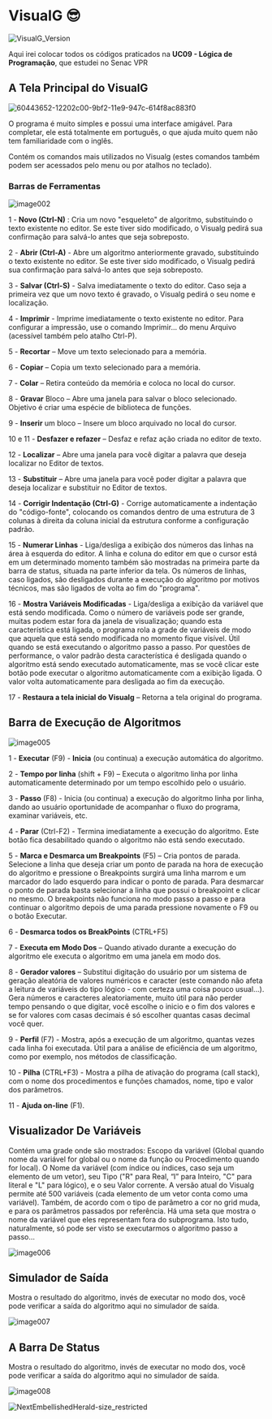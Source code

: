 # VisualG 😎
![VisualG_Version](https://img.shields.io/badge/VisualG-3.0-orange.svg)

Aqui irei colocar todos os códigos praticados na **UC09 - Lógica de Programação**, que estudei no Senac VPR 

## A Tela Principal do VisualG
![60443652-12202c00-9bf2-11e9-947c-614f8ac883f0](https://user-images.githubusercontent.com/52283944/60517445-16158200-9cb6-11e9-9afe-11c1a4e8c06c.png)

O programa é muito simples e possui uma interface amigável. Para completar, ele está totalmente em português, o que ajuda muito quem não tem familiaridade com o inglês.

Contém os comandos mais utilizados no Visualg (estes comandos também podem ser acessados pelo menu ou por atalhos no teclado).

### Barras de Ferramentas
![image002](https://user-images.githubusercontent.com/52283944/60590976-bbdaf680-9d73-11e9-9fe2-27bc66051409.gif)

1 - **Novo (Ctrl-N)** : Cria um novo "esqueleto" de algoritmo, substituindo o texto existente no editor. Se este tiver sido modificado, o Visualg pedirá sua confirmação para salvá-lo antes que seja sobreposto.

2 - **Abrir (Ctrl-A)** - Abre um algoritmo anteriormente gravado, substituindo o texto existente no editor. Se este tiver sido modificado, o Visualg pedirá sua confirmação para salvá-lo antes que seja sobreposto.

3 - **Salvar (Ctrl-S)** - Salva imediatamente o texto do editor. Caso seja a primeira vez que um novo texto é gravado, o Visualg pedirá o seu nome e localização.

4 - **Imprimir** - Imprime imediatamente o texto existente no editor. Para configurar a impressão, use o comando Imprimir... do menu Arquivo (acessível também pelo atalho Ctrl-P).

5 - **Recortar** – Move um texto selecionado para a memória.

6 - **Copiar** – Copia um texto selecionado para a memória.

7 - **Colar** – Retira conteúdo da memória e coloca no local do cursor.

8 - **Gravar** Bloco – Abre uma janela para salvar o bloco selecionado. Objetivo é criar uma espécie de biblioteca de funções.

9 - **Inserir** um bloco – Insere um bloco arquivado no local do cursor.

10 e 11 - **Desfazer e refazer** – Desfaz e refaz ação criada no editor de texto.

12 - **Localizar** – Abre uma janela para você digitar a palavra que deseja localizar no Editor de textos.

13 - **Substituir** – Abre uma janela para você poder digitar a palavra que deseja localizar e substituir no Editor de textos.

14 - **Corrigir Indentação (Ctrl-G)** - Corrige automaticamente a indentação do "código-fonte", colocando os comandos dentro de uma estrutura de 3 colunas à direita da coluna inicial da estrutura conforme a configuração padrão.

15 - **Numerar Linhas** - Liga/desliga a exibição dos números das linhas na área à esquerda do editor. A linha e coluna do editor em que o cursor está em um determinado momento também são mostradas na primeira parte da barra de status, situada na parte inferior da tela. Os números de linhas, caso ligados, são desligados durante a execução do algoritmo por motivos técnicos, mas são ligados de volta ao fim do "programa".

16 - **Mostra Variáveis Modificadas** - Liga/desliga a exibição da variável que está sendo modificada. Como o número de variáveis pode ser grande, muitas podem estar fora da janela de visualização; quando esta característica está ligada, o programa rola a grade de variáveis de modo que aquela que está sendo modificada no momento fique visível. Útil quando se está executando o algoritmo passo a passo. Por questões de performance, o valor padrão desta característica é desligada quando o algoritmo está sendo executado automaticamente, mas se você clicar este botão pode executar o algoritmo automaticamente com a exibição ligada. O valor volta automaticamente para desligada ao fim da execução.

17 - **Restaura a tela inicial do Visualg** – Retorna a tela original do programa.

## Barra de Execução de Algoritmos

![image005](https://user-images.githubusercontent.com/52283944/60671918-92d96500-9e4a-11e9-89be-ae13ff294218.jpg)

1 - **Executar** (F9) - **Inicia** (ou continua) a execução automática do algoritmo.

2 - **Tempo por linha** (shift + F9) – Executa o algoritmo linha por linha automaticamente determinado por um tempo escolhido pelo o usuário.

3 - **Passo** (F8) - Inicia (ou continua) a execução do algoritmo linha por linha, dando ao usuário oportunidade de acompanhar o fluxo do programa, examinar variáveis, etc.

4 - **Parar** (Ctrl-F2) - Termina imediatamente a execução do algoritmo. Este botão fica desabilitado quando o algoritmo não está sendo executado.

5 - **Marca e Desmarca um Breakpoints** (F5) – Cria pontos de parada. Selecione a linha que deseja criar um ponto de parada na hora de execução do algoritmo e pressione o Breakpoints surgirá uma linha marrom e um marcador do lado esquerdo para indicar o ponto de parada. Para desmarcar o ponto de parada basta selecionar a linha que possui o breakpoint e clicar no mesmo. O breakpoints não funciona no modo passo a passo e para continuar o algoritmo depois de uma parada pressione novamente o F9 ou o botão Executar.

6 - **Desmarca todos os BreakPoints** (CTRL+F5)

7 - **Executa em Modo Dos** – Quando ativado durante a execução do algoritmo ele executa o algoritmo em uma janela em modo dos.

8 - **Gerador valores** – Substitui digitação do usuário por um sistema de geração aleatória de valores numéricos e caracter (este comando não afeta a leitura de variáveis do tipo lógico - com certeza uma coisa pouco usual...). Gera números e caracteres aleatoriamente, muito útil para não perder tempo pensando o que digitar, você escolhe o inicio e o fim dos valores e se for valores com casas decimais é só escolher quantas casas decimal você quer.

9 - **Perfil** (F7) - Mostra, após a execução de um algoritmo, quantas vezes cada linha foi executada. Útil para a análise de eficiência de um algoritmo, como por exemplo, nos métodos de classificação.

10 - **Pilha** (CTRL+F3) - Mostra a pilha de ativação do programa (call stack), com o nome dos procedimentos e funções chamados, nome, tipo e valor dos parâmetros.

11 - __Ajuda on-line__ (F1).

## Visualizador De Variáveis

Contém uma grade onde são mostrados: Escopo da variável (Global quando nome da variável for global ou o nome da função ou Procedimento quando for local). O Nome da variável (com índice ou índices, caso seja um elemento de um vetor), seu Tipo ("R" para Real, “I” para Inteiro, "C" para literal e "L" para lógico), e o seu Valor corrente. A versão atual do Visualg permite até 500 variáveis (cada elemento de um vetor conta como uma variável).
Também, de acordo com o tipo de parâmetro a cor no grid muda, e para os parâmetros passados por referência. Há uma seta que mostra o nome da variável que eles representam fora do subprograma. Isto tudo, naturalmente, só pode ser visto se executarmos o algoritmo passo a passo...

![image006](https://user-images.githubusercontent.com/52283944/60673548-5c054e00-9e4e-11e9-9b79-067ed16c56ad.gif)

## Simulador de Saída

Mostra o resultado do algoritmo, invés de executar no modo dos, você pode verificar a saída do algoritmo aqui no simulador de saída.

![image007](https://user-images.githubusercontent.com/52283944/60673566-69223d00-9e4e-11e9-89f3-69c53b055ced.jpg)

## A Barra De Status

Mostra o resultado do algoritmo, invés de executar no modo dos, você pode verificar a saída do algoritmo aqui no simulador de saída.

![image008](https://user-images.githubusercontent.com/52283944/60673608-8525de80-9e4e-11e9-96db-751e2f197982.gif)


![NextEmbellishedHerald-size_restricted](https://user-images.githubusercontent.com/52283944/61215359-05ff9880-a6e1-11e9-84d8-2f11ec307315.gif)